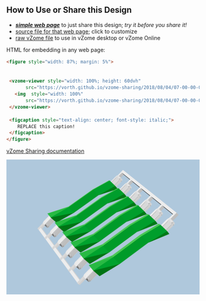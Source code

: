 
## How to Use or Share this Design

 - [***simple web page***](<https://vorth.github.io/vzome-sharing/2018/08/04/07-00-00-000Z-shubin-green-shorter/>) to just share this design; *try it before you share it!*
 - [source file for that web page](<https://github.com/vorth/vzome-sharing/edit/main/2018/08/04/07-00-00-000Z-shubin-green-shorter/index.md>); click to customize
 - [raw vZome file](<https://raw.githubusercontent.com/vorth/vzome-sharing/main/2018/08/04/07-00-00-000Z-shubin-green-shorter/shubin-green-shorter.vZome>) to use in vZome desktop or vZome Online
 
 HTML for embedding in any web page:
 ```html
<figure style="width: 87%; margin: 5%">
  
  
  <vzome-viewer style="width: 100%; height: 60dvh" 
        src="https://vorth.github.io/vzome-sharing/2018/08/04/07-00-00-000Z-shubin-green-shorter/shubin-green-shorter.vZome" >
    <img  style="width: 100%"
        src="https://vorth.github.io/vzome-sharing/2018/08/04/07-00-00-000Z-shubin-green-shorter/shubin-green-shorter.png" >
  </vzome-viewer>

  <figcaption style="text-align: center; font-style: italic;">
     REPLACE this caption!
  </figcaption>
</figure>

 ```

[vZome Sharing documentation](https://vzome.github.io/vzome/sharing.html#how-it-works)

![Image](<shubin-green-shorter.png>)

